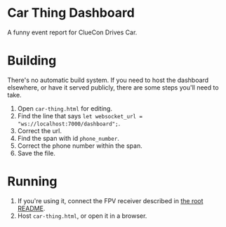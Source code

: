 # Car Thing Dashboard

A funny event report for ClueCon Drives Car.

# Building

There's no automatic build system. If you need to host the dashboard elsewhere,
or have it served publicly, there are some steps you'll need to take.

1. Open `car-thing.html` for editing.
2. Find the line that says `let websocket_url = "ws://localhost:7000/dashboard";`.
3. Correct the url.
4. Find the span with id `phone_number`.
5. Correct the phone number within the span.
6. Save the file.

# Running

1. If you're using it, connect the FPV receiver described in [the root README](../README.md).
2. Host `car-thing.html`, or open it in a browser.
